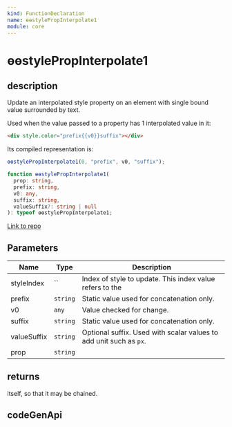 ```yaml
---
kind: FunctionDeclaration
name: ɵɵstylePropInterpolate1
module: core
---
```


# ɵɵstylePropInterpolate1

## description

Update an interpolated style property on an element with single bound value surrounded by text.

Used when the value passed to a property has 1 interpolated value in it:

```html
<div style.color="prefix{{v0}}suffix"></div>
```

Its compiled representation is:

```ts
ɵɵstylePropInterpolate1(0, "prefix", v0, "suffix");
```

```ts
function ɵɵstylePropInterpolate1(
  prop: string,
  prefix: string,
  v0: any,
  suffix: string,
  valueSuffix?: string | null
): typeof ɵɵstylePropInterpolate1;
```

[Link to repo](https://github.com/timdeschryver/angular/blob/master/packages/core/src/render3/instructions/style_prop_interpolation.ts#L40-L47)

## Parameters

| Name        | Type     | Description                                                        |
| ----------- | -------- | ------------------------------------------------------------------ |
| styleIndex  | ``       | Index of style to update. This index value refers to the           |
| prefix      | `string` | Static value used for concatenation only.                          |
| v0          | `any`    | Value checked for change.                                          |
| suffix      | `string` | Static value used for concatenation only.                          |
| valueSuffix | `string` | Optional suffix. Used with scalar values to add unit such as `px`. |
| prop        | `string` |                                                                    |

## returns

itself, so that it may be chained.

## codeGenApi

